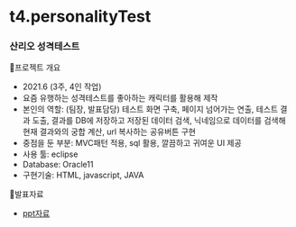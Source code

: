 # t4.personalityTest

### 산리오 성격테스트

🤔프로젝트 개요

- 2021.6 (3주, 4인 작업)
- 요즘 유행하는 성격테스트를 좋아하는 캐릭터를 활용해 제작
- 본인의 역할: (팀장, 발표담당) 테스트 화면 구축, 페이지 넘어가는 연출, 테스트 결과 도출, 결과를 DB에 저장하고 저장된 데이터 검색, 닉네임으로 데이터를 검색해 현재 결과와의 궁합 계산, url 복사하는 공유버튼 구현
- 중점을 둔 부분: MVC패턴 적용, sql 활용, 깔끔하고 귀여운 UI 제공
- 사용 툴: eclipse
- Database: Oracle11
- 구현기술: HTML, javascript, JAVA

🙋발표자료

- [ppt자료](https://docs.google.com/presentation/d/1QVrvy8tKgQ9nRaVLKV5owJnUnPGKrHaP/edit?usp=sharing&ouid=106358590004768277332&rtpof=true&sd=true)
